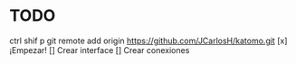 # TODO
ctrl shif p
git remote add origin https://github.com/JCarlosH/katomo.git
[x] ¡Empezar!
[] Crear interface
[] Crear conexiones